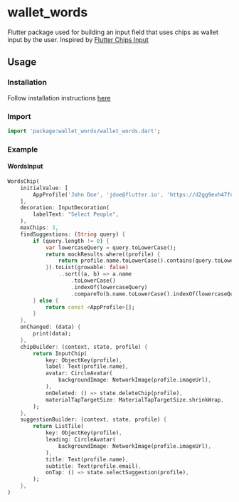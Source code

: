 # wallet_words

Flutter package used for building an input field that uses chips as wallet input by the user.
Inspired by [Flutter Chips Input](https://pub.dev/packages/flutter_chips_input)

## Usage

### Installation

Follow installation instructions [here](https://pub.dartlang.org/packages/wallet_words#-installing-tab-)

### Import

```dart
import 'package:wallet_words/wallet_words.dart';
```

### Example

#### WordsInput

```dart
WordsChip(
    initialValue: [
        AppProfile('John Doe', 'jdoe@flutter.io', 'https://d2gg9evh47fn9z.cloudfront.net/800px_COLOURBOX4057996.jpg')
    ],
    decoration: InputDecoration(
        labelText: "Select People",
    ),
    maxChips: 3,
    findSuggestions: (String query) {
        if (query.length != 0) {
            var lowercaseQuery = query.toLowerCase();
            return mockResults.where((profile) {
                return profile.name.toLowerCase().contains(query.toLowerCase()) || profile.email.toLowerCase().contains(query.toLowerCase());
            }).toList(growable: false)
                ..sort((a, b) => a.name
                    .toLowerCase()
                    .indexOf(lowercaseQuery)
                    .compareTo(b.name.toLowerCase().indexOf(lowercaseQuery)));
        } else {
            return const <AppProfile>[];
        }
    },
    onChanged: (data) {
        print(data);
    },
    chipBuilder: (context, state, profile) {
        return InputChip(
            key: ObjectKey(profile),
            label: Text(profile.name),
            avatar: CircleAvatar(
                backgroundImage: NetworkImage(profile.imageUrl),
            ),
            onDeleted: () => state.deleteChip(profile),
            materialTapTargetSize: MaterialTapTargetSize.shrinkWrap,
        );
    },
    suggestionBuilder: (context, state, profile) {
        return ListTile(
            key: ObjectKey(profile),
            leading: CircleAvatar(
                backgroundImage: NetworkImage(profile.imageUrl),
            ),
            title: Text(profile.name),
            subtitle: Text(profile.email),
            onTap: () => state.selectSuggestion(profile),
        );
    },
)
```
